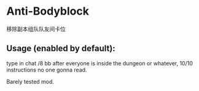 # Anti-Bodyblock

移除副本组队队友间卡位

## Usage (enabled by default):
type in chat /8 bb
after everyone is inside the dungeon or whatever, 10/10 instructions no one gonna read.

Barely tested mod.


